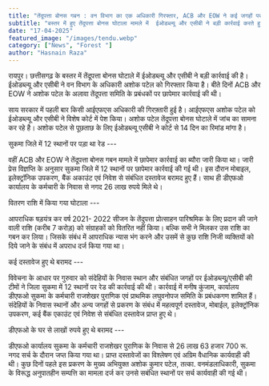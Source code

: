 ```yaml
---
title: "तेंदूपत्ता बोनस गबन : वन विभाग का एक अधिकारी गिरफ्तार, ACB और EOW ने कई जगहों पर की थी छापेमार कार्रवाई "
subtitle: "बस्तर में हुए तेंदूपत्ता बोनस घोटाला मामले में  ईओडब्ल्यू और एसीबी ने बड़ी कार्रवाई करते हुए वन विभाग के अधिकारी को गिरफ्तार किया है। बीते दिनों  ACB और EOW ने बस्तर संभाग में छापेमार कार्रवाई की थी। ."
date: "17-04-2025"
featured_image: "/images/tendu.webp"
category: ["News", "Forest "]
author: "Hasnain Raza"
---
```


 रायपुर। छत्तीसगढ़ के बस्तर में तेंदूपत्ता बोनस घोटाले में ईओडब्ल्यू और एसीबी ने बड़ी कार्रवाई की है। ईओडब्ल्यू और एसीबी ने वन विभाग के अधिकारी अशोक पटेल को गिरफ्तार किया है। बीते दिनों ACB और EOW ने अशोक पटेल के अलावा तेंदूपत्ता समिति के प्रबंधकों पर छापेमार कार्रवाई की थी। 


साय सरकार में पहली बार किसी आईएफएस अधिकारी की गिरफ़्तारी हुई है। आईएफएस अशोक पटेल को ईओडब्ल्यू और एसीबी ने विशेष कोर्ट में पेश किया। अशोक पटेल तेंदूपत्ता बोनस घोटाले में  जांच का सामना कर रहे है। अशोक पटेल से पूछताछ के लिए ईओडब्ल्यू एसीबी ने कोर्ट से 14 दिन का रिमांड मांगा है। 



सुकमा जिले में 12 स्थानों पर पड़ा था रेड ---


वहीं ACB और EOW ने तेंदूपत्ता बोनस गबन मामले में छापेमार कार्रवाई का ब्यौरा जारी किया था। जारी प्रेस विज्ञप्ति के अनुसार सुकमा जिले में 12 स्थानों पर छापेमार कार्रवाई की गई थी। इस दौरान मोबाइल, इलेक्ट्रॉनिक उपकरण, बैंक अकाउंट एवं निवेश से संबंधित दस्तावेज बरामद हुए हैं। साथ ही डीएफओ कार्यालय के कर्मचारी के निवास से नगद 26 लाख रुपये मिले थे।  

वितरण राशि में किया गया घोटाला ---

आपराधिक षड़यंत्र कर वर्ष 2021- 2022 सीजन के तेंदुपत्ता प्रोत्साहन पारिश्रमिक के लिए प्रदान की जाने वाली राशि (करीब 7 करोड़) को संग्राहकों को वितरित नहीं किया। बल्कि सभी ने मिलकर उस राशि का गबन कर लिया। जिसके संबंध में आपराधिक न्यास भंग करने और उसमें से कुछ राशि निजी व्यक्तियों को दिये जाने के संबंध में अपराध दर्ज किया गया था। 


कई दस्तावेज हुए थे बरामद ---

विवेचना के आधार पर गुरुवार को संदेहियों के निवास स्थान और संबंधित जगहों पर ईओडब्ल्यू/एसीबी की टीमों ने जिला सुकमा में 12 स्थानों पर रेड की कार्रवाई की थी। कार्रवाई में मनीष कुंजाम, कार्यालय डीएफओ सुकमा के कर्मचारी राजशेखर पुराणिक एवं प्राथमिक लघुवनोपज समिति के प्रबंधकगण शामिल हैं। संदेहियों के निवास स्थानों और अन्य जगहों से प्रकरण के संबंध में महत्वपूर्ण दस्तावेज, मोबाईल, इलेक्ट्रॉनिक उपकरण, कई बैंक एकाउंट एवं निवेश से संबंधित दस्तावेज प्राप्त हुए थे। 

डीएफओ के घर से लाखों रुपये हुए थे बरामद ---


डीएफओ कार्यालय सुकमा के कर्मचारी राजशेखर पुराणिक के निवास से 26 लाख 63 हजार 700 रू. नगद सर्च के दौरान जप्त किया गया था। प्राप्त दस्तावेजों का विश्लेषण एवं अग्रिम वैधानिक कार्यवाही की थी। कुछ दिनों पहले इस प्रकरण के मुख्य अभियुक्त अशोक कुमार पटेल, तत्का. वनमंडलाधिकारी, सुकमा के विरूद्ध अनुपातहीन सम्पत्ति का मामला दर्ज कर उनसे सबंधित स्थानों पर सर्च कार्यवाही की गई थी।

